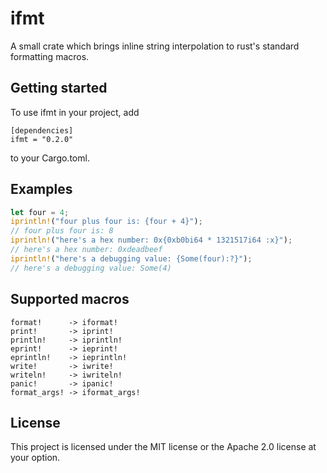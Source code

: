 # ifmt
A small crate which brings inline string interpolation to rust's standard formatting macros.

## Getting started
To use ifmt in your project, add
```
[dependencies]
ifmt = "0.2.0"
```
to your Cargo.toml.

## Examples
```rust
let four = 4;
iprintln!("four plus four is: {four + 4}");
// four plus four is: 8
iprintln!("here's a hex number: 0x{0xb0bi64 * 1321517i64 :x}");
// here's a hex number: 0xdeadbeef
iprintln!("here's a debugging value: {Some(four):?}");
// here's a debugging value: Some(4)
```

## Supported macros
```
format!      -> iformat!
print!       -> iprint!
println!     -> iprintln!
eprint!      -> ieprint!
eprintln!    -> ieprintln!
write!       -> iwrite!
writeln!     -> iwriteln!
panic!       -> ipanic!
format_args! -> iformat_args!
```

## License
This project is licensed under the MIT license or the Apache 2.0 license at your option.
